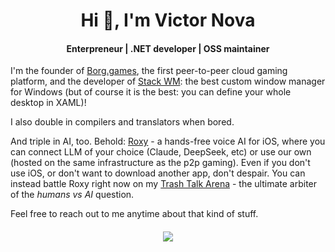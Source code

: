 <h1 align="center">Hi 👋, I'm Victor Nova</h1>
<h4 align="center">Enterpreneur | .NET developer | OSS maintainer</h4>

I'm the founder of [Borg.games](https://borg.games/), the first peer-to-peer cloud gaming platform, and the developer of [Stack WM](https://losttech.software/stack-whatsnew.html): the best custom window manager for Windows (but of course it is the best: you can define your whole desktop in XAML)!

I also double in compilers and translators when bored.

And triple in AI, too. Behold: [Roxy](https://itunes.apple.com/app/id6737482921?mt=8) - a hands-free voice AI for iOS, where you can connect LLM of your choice (Claude, DeepSeek, etc) or use our own (hosted on the same infrastructure as the p2p gaming). Even if you don't use iOS, or don't want to download another app, don't despair. You can instead battle Roxy right now on my [Trash Talk Arena](https://trashtalk.borg.games/) - the ultimate arbiter of the _humans vs AI_ question.

Feel free to reach out to me anytime about that kind of stuff.

<h4 align="center">
<img src="https://github-readme-stats.vercel.app/api?username=lostmsu&show_icons=true&theme=dark&include_all_commits=true"/>
</div>
